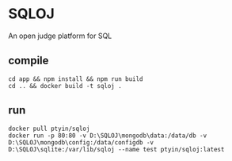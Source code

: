 # SQLOJ
An open judge platform for SQL

## compile
    cd app && npm install && npm run build
    cd .. && docker build -t sqloj .
    

## run
    docker pull ptyin/sqloj
    docker run -p 80:80 -v D:\SQLOJ\mongodb\data:/data/db -v D:\SQLOJ\mongodb\config:/data/configdb -v D:\SQLOJ\sqlite:/var/lib/sqloj --name test ptyin/sqloj:latest 

